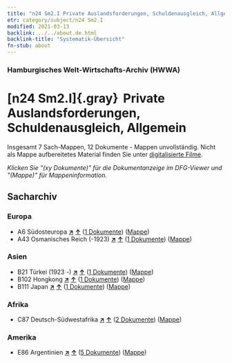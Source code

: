 ```yaml
---
title: "n24 Sm2.I Private Auslandsforderungen, Schuldenausgleich, Allgemein"
etr: category/subject/n24 Sm2.I
modified: 2021-03-13
backlink: ../../about.de.html
backlink-title: "Systematik-Übersicht"
fn-stub: about
---
```


### Hamburgisches Welt-Wirtschafts-Archiv (HWWA)
# [n24 Sm2.I]{.gray}&#8201; Private Auslandsforderungen, Schuldenausgleich, Allgemein&#160; 




Insgesamt 7 Sach-Mappen, 12 Dokumente - Mappen unvollständig.
Nicht als Mappe aufbereitetes Material finden Sie unter [digitalisierte Filme](/film/h1_sh).

_Klicken Sie "(xy Dokumente)" für die Dokumentanzeige im DFG-Viewer und "(Mappe)" für Mappeninformation._

## Sacharchiv




### Europa

- A6 Südosteuropa [**&nearr;**](../../../geo/i/140900/about.de.html "Südosteuropa (alle Mappen)") [**&uarr;**](../../../geo/about.de.html#A6 "Ländersystematik") (<a href="https://pm20.zbw.eu/dfgview/sh/140900,145341" title="über: Südosteuropa : Private Auslandsforderungen, Schuldenausgleich, Allgemein" target="_blank">1 Dokumente</a>) ([Mappe](http://purl.org/pressemappe20/folder/sh/140900,145341))
- A43 Osmanisches Reich (-1923) [**&nearr;**](../../../geo/i/141034/about.de.html "Osmanisches Reich (-1923) (alle Mappen)") [**&uarr;**](../../../geo/about.de.html#A43 "Ländersystematik") (<a href="https://pm20.zbw.eu/dfgview/sh/141034,145341" title="über: Osmanisches Reich (-1923) : Private Auslandsforderungen, Schuldenausgleich, Allgemein" target="_blank">1 Dokumente</a>) ([Mappe](http://purl.org/pressemappe20/folder/sh/141034,145341))

### Asien

- B21 Türkei (1923 -) [**&nearr;**](../../../geo/i/141111/about.de.html "Türkei (1923 -) (alle Mappen)") [**&uarr;**](../../../geo/about.de.html#B21 "Ländersystematik") (<a href="https://pm20.zbw.eu/dfgview/sh/141111,145341" title="über: Türkei (1923 -) : Private Auslandsforderungen, Schuldenausgleich, Allgemein" target="_blank">1 Dokumente</a>) ([Mappe](http://purl.org/pressemappe20/folder/sh/141111,145341))
- B102 Hongkong [**&nearr;**](../../../geo/i/141268/about.de.html "Hongkong (alle Mappen)") [**&uarr;**](../../../geo/about.de.html#B102 "Ländersystematik") (<a href="https://pm20.zbw.eu/dfgview/sh/141268,145341" title="über: Hongkong : Private Auslandsforderungen, Schuldenausgleich, Allgemein" target="_blank">1 Dokumente</a>) ([Mappe](http://purl.org/pressemappe20/folder/sh/141268,145341))
- B111 Japan [**&nearr;**](../../../geo/i/141272/about.de.html "Japan (alle Mappen)") [**&uarr;**](../../../geo/about.de.html#B111 "Ländersystematik") (<a href="https://pm20.zbw.eu/dfgview/sh/141272,145341" title="über: Japan : Private Auslandsforderungen, Schuldenausgleich, Allgemein" target="_blank">1 Dokumente</a>) ([Mappe](http://purl.org/pressemappe20/folder/sh/141272,145341))

### Afrika

- C87 Deutsch-Südwestafrika [**&nearr;**](../../../geo/i/141450/about.de.html "Deutsch-Südwestafrika (alle Mappen)") [**&uarr;**](../../../geo/about.de.html#C87 "Ländersystematik") (<a href="https://pm20.zbw.eu/dfgview/sh/141450,145341" title="über: Deutsch-Südwestafrika : Private Auslandsforderungen, Schuldenausgleich, Allgemein" target="_blank">2 Dokumente</a>) ([Mappe](http://purl.org/pressemappe20/folder/sh/141450,145341))

### Amerika

- E86 Argentinien [**&nearr;**](../../../geo/i/141692/about.de.html "Argentinien (alle Mappen)") [**&uarr;**](../../../geo/about.de.html#E86 "Ländersystematik") (<a href="https://pm20.zbw.eu/dfgview/sh/141692,145341" title="über: Argentinien : Private Auslandsforderungen, Schuldenausgleich, Allgemein" target="_blank">5 Dokumente</a>) ([Mappe](http://purl.org/pressemappe20/folder/sh/141692,145341))


